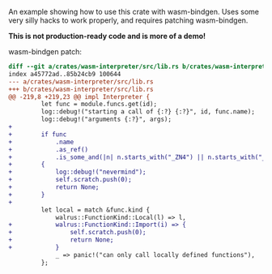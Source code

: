 An example showing how to use this crate with wasm-bindgen.
Uses some very silly hacks to work properly, and requires patching wasm-bindgen.

**This is not production-ready code and is more of a demo!**

wasm-bindgen patch:
```diff
diff --git a/crates/wasm-interpreter/src/lib.rs b/crates/wasm-interpreter/src/lib.rs
index a45772ad..85b24cb9 100644
--- a/crates/wasm-interpreter/src/lib.rs
+++ b/crates/wasm-interpreter/src/lib.rs
@@ -219,8 +219,23 @@ impl Interpreter {
         let func = module.funcs.get(id);
         log::debug!("starting a call of {:?} {:?}", id, func.name);
         log::debug!("arguments {:?}", args);
+
+        if func
+            .name
+            .as_ref()
+            .is_some_and(|n| n.starts_with("_ZN4") || n.starts_with("_GLOBAL_"))
+        {
+            log::debug!("nevermind");
+            self.scratch.push(0);
+            return None;
+        }
+
         let local = match &func.kind {
             walrus::FunctionKind::Local(l) => l,
+            walrus::FunctionKind::Import(i) => {
+                self.scratch.push(0);
+                return None;
+            }
             _ => panic!("can only call locally defined functions"),
         };
```